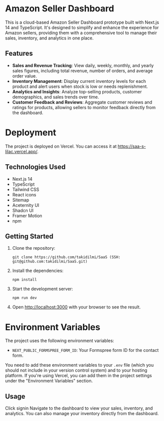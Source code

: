 # Amazon Seller Dashboard

This is a cloud-based Amazon Seller Dashboard prototype built with Next.js 14 and TypeScript. It's designed to simplify and enhance the experience for Amazon sellers, providing them with a comprehensive tool to manage their sales, inventory, and analytics in one place.

## Features

- **Sales and Revenue Tracking**: View daily, weekly, monthly, and yearly sales figures, including total revenue, number of orders, and average order value.
- **Inventory Management**: Display current inventory levels for each product and alert users when stock is low or needs replenishment.
- **Analytics and Insights**: Analyze top-selling products, customer demographics, and sales trends over time.
- **Customer Feedback and Reviews**: Aggregate customer reviews and ratings for products, allowing sellers to monitor feedback directly from the dashboard.
# Deployment

The project is deployed on Vercel. You can access it at https://saa-s-lilac.vercel.app/.

## Technologies Used

- Next.js 14
- TypeScript
- Tailwind CSS
- React icons
- Sitemap
- Aceternity UI
- Shadcn UI
- Framer Motion
- npm

## Getting Started

1. Clone the repository:
   ```
   git clone https://github.com/takidilmi/SaaS (SSH: git@github.com:takidilmi/SaaS.git)
   ```
2. Install the dependencies:
   ```
   npm install
   ```
3. Start the development server:
   ```
   npm run dev
   ```
4. Open [http://localhost:3000](http://localhost:3000) with your browser to see the result.
# Environment Variables

The project uses the following environment variables:

- `NEXT_PUBLIC_FORMSPREE_FORM_ID`: Your Formspree form ID for the contact form.

You need to add these environment variables to your `.env` file (which you should not include in your version control system) and to your hosting platform. If you're using Vercel, you can add them in the project settings under the "Environment Variables" section.

## Usage
Click signin
Navigate to the dashboard to view your sales, inventory, and analytics. You can also manage your inventory directly from the dashboard.